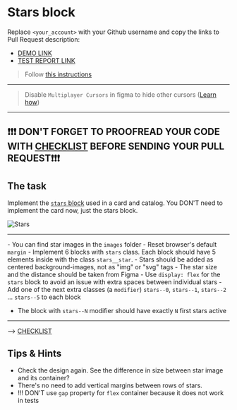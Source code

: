 # Stars block
Replace `<your_account>` with your Github username and copy the links to Pull Request description:
- [DEMO LINK](https://Patryk-Buczkowski.github.io/layout_stars/)
- [TEST REPORT LINK](https://Patryk-Buczkowski.github.io/layout_stars/report/html_report/)

> Follow [this instructions](https://mate-academy.github.io/layout_task-guideline)
___

> Disable `Multiplayer Cursors` in figma to hide other cursors ([Learn how](https://mate-academy.github.io/layout_task-guideline/figma.html#multiplayer-cursors))
___

## ❗️❗️❗️ DON'T FORGET TO PROOFREAD YOUR CODE WITH [CHECKLIST](https://github.com/mate-academy/layout_stars/blob/master/checklist.md) BEFORE SENDING YOUR PULL REQUEST❗️❗️❗️

## The task
Implement the [`stars` block](https://www.figma.com/file/EIBkG1dy1jnK88YPO34Qir/Moyo-Catalog-updated) used in a card and catalog.
You DON'T need to implement the card now, just the stars block.

![Stars](./reference/stars.png)
___
\- You can find star images in the `images` folder
\- Reset browser's default `margin`
\- Implement 6 blocks with `stars` class. Each block should have 5 elements inside with the class `stars__star`.
  \- Stars should be added as centered background-images, not as "img" or "svg" tags
  \- The star size and the distance should be taken from Figma
  \- Use `display: flex` for the `stars` block to avoid an issue with extra spaces between individual stars
\- Add one of the next extra classes (a `modifier`) `stars--0`, `stars--1`, `stars--2` ... `stars--5` to each block
- The block with `stars--N` modifier should have exactly `N` first stars active

---
--> [CHECKLIST](https://github.com/mate-academy/layout_stars/blob/master/checklist.md)

## Tips & Hints
- Check the design again. See the difference in size between star image and its
container?
- There's no need to add vertical margins between rows of stars.
- !!! DON'T use `gap` property for `flex` container because it does not work in tests
